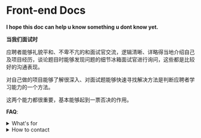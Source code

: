 # Front-end Docs

__I hope this doc can help u know something u dont know yet.__

<!-- ![](https://tva1.sinaimg.cn/large/00831rSTgy1gcseqxx1gkj30u00u7qj2.jpg) -->




__当我们面试时__

应聘者能够礼貌平和、不卑不亢的和面试官交流，逻辑清晰、详略得当地介绍自己及项目经历，谈论题目时能够发现问题的细节冰箱面试官进行询问，这些都是比较好的沟通表现。

对自己做的项目能够了解很深入、对面试题能够快速寻找解决方法是判断应聘者学习能力的一个方法。

这两个能力都很重要，基本能够起到一票否决的作用。


__FAQ__:

<details>

<summary>What's for</summary>

通过技术沉淀，提升技术基础的扎实程度，拓宽对技术视野

</details>

<details>

<summary>How to contact</summary>

Blog: <a href="http://www.godrry.com" >CLICK HERE</a>

Email: zuitianlai@vip.qq.com 

</details>

